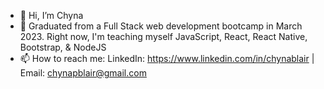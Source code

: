 - 👋 Hi, I’m Chyna
- 🌱 Graduated from a Full Stack web development bootcamp in March 2023.
Right now, I'm teaching myself JavaScript, React, React Native, Bootstrap, & NodeJS
- 📫 How to reach me: LinkedIn: https://www.linkedin.com/in/chynablair | Email: chynapblair@gmail.com

<!---
chynapb/chynapb is a ✨ special ✨ repository because its `README.md` (this file) appears on your GitHub profile.
You can click the Preview link to take a look at your changes.
--->
